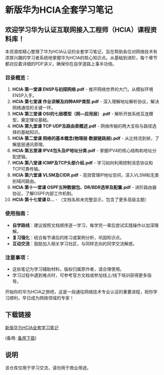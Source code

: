 # 新版华为HCIA全套学习笔记

## 欢迎学习华为认证互联网接入工程师（HCIA）课程资料库！

本资源库精心整理了华为HCIA认证的全套学习笔记，旨在帮助各位对网络技术有浓厚兴趣的学习者系统地掌握华为HCIA的核心知识点。从基础到进阶，每个章节都对应着详细的PDF讲义，确保你在自学道路上事半功倍。

### 目录概览：

1. **HCIA·第一堂课 ENSP与初探网络.pdf** - 推开网络世界的大门，从模拟环境ENSP入手。
2. **HCIA·第七堂课 作业讲解及四种ARP类型.pdf** - 深入理解地址解析协议，解决网络通信的关键一环。
3. **HCIA·第三堂课 OSI的七层模型（网—应用层）.pdf** - 解析开放系统互连模型，奠定理论基础。
4. **HCIA·第九堂课 TCP·UDP及路由表概述.pdf** - 网络传输的两大支柱与路径选择的基础知识。
5. **HCIA·第二堂课 网络的基本概念(物理层·数据链路层).pdf** - 从比特流到帧，了解底层通讯原理。
6. **HCIA·第五堂课 IPV4包头及IP地址分类.pdf** - 掌握IPV4的核心结构和地址分配逻辑。
7. **HCIA·第八堂课 ICMP及TCP头部介绍.pdf** - 学习如何利用控制消息协议和TCP可靠传输。
8. **HCIA·第六堂课 VLSM及CIDR.pdf** - 高效管理IP地址空间，深入VLSM和无类别域间路由。
9. **HCIA·第十一堂课 OSPF五种数据包、DR/BDR选举及配置.pdf** - 进阶路由器协议，了解OSPF内部工作机制。
10. **HCIA·第十七堂课 D...** - （文档名称未完整显示，包含了更多高级主题）

### 使用指南：
- **自学路线**：建议按照文档顺序逐一学习，每学完一章后尝试实践操作以加深理解。
- **复习强化**：结合每节课后的练习或案例分析，巩固知识点。
- **互动交流**：鼓励加入相关学习社区，与同样志向的同学交流解惑。

### 注意事项：
- 这些笔记为学习辅助材料，版权归属原作者，请合理使用。
- 学习过程中遇到难点时，可参考官方文档或参加线上/线下培训获得更多指导。

开始你的华为HCIA之旅吧，这是一段通往网络技术专业认证的重要进程，祝你学习顺利，早日成为网络领域的专家！

## 下载链接
[新版华为HCIA全套学习笔记](https://pan.quark.cn/s/1aabba981810) 

(备用: [备用下载](https://pan.baidu.com/s/1smfyiecxw28OCvlpXJibWg?pwd=1234))

## 说明

该仓库仅用于学习交流，请勿用于商业用途。
